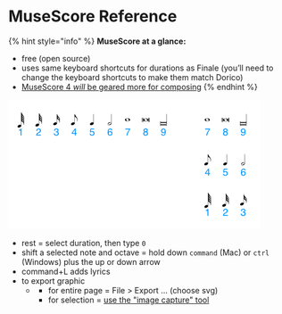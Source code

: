 # MuseScore Reference

{% hint style="info" %}
**MuseScore at a glance:**

* free \(open source\)
* uses same keyboard shortcuts for durations as Finale \(you’ll need to change the keyboard shortcuts to make them match Dorico\)
* [MuseScore 4 _will_ be geared more for composing](https://musescore.org/en/MuseScore4)
{% endhint %}

![MuseScore keyboard shortcuts for durations](../../../.gitbook/assets/image%20%284%29.png)

* rest = select duration, then type `0`
* shift a selected note and octave = hold down `command` \(Mac\) or `ctrl` \(Windows\) plus the up or down arrow
* command+L adds lyrics
* to export graphic
  * * for entire page = File &gt; Export ... \(choose svg\)
    * for selection = [use the "image capture" tool](https://musescore.org/en/handbook/3/image-capture)

